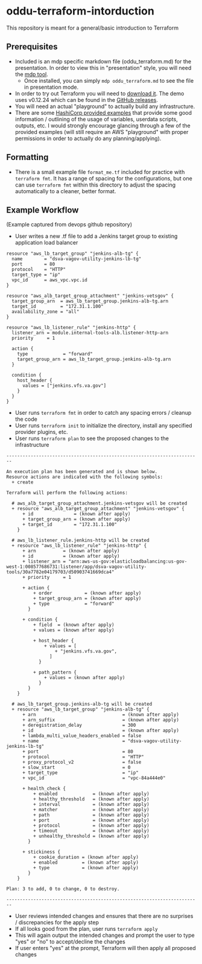 # oddu-terraform-intorduction
This repository is meant for a general/basic introduction to Terraform

## Prerequisites

- Included is an mdp specific markdown file (oddu_terraform.md) for the presentation. In order to view this in "presentation" style, you will need the [mdp tool](https://github.com/visit1985/mdp).
  - Once installed, you can simply `mdp oddu_terraform.md` to see the file in presentation mode.
- In order to try out Terraform you will need to [download it](https://www.terraform.io/downloads.html). The demo uses v0.12.24 which can be found in the [GitHub releases](https://github.com/hashicorp/terraform/releases).
- You will need an actual "playground" to actually build any infrastructure. 
- There are some [HashiCorp provided examples](https://github.com/terraform-providers/terraform-provider-aws/tree/master/examples) that provide some good information / outlining of the usage of variables, userdata scripts, outputs, etc. I would strongly encourage glancing through a few of the provided examples (will still require an AWS "playground" with proper permissions in order to actually do any planning/applying). 

## Formatting

- There is a small example file `format_me.tf` included for practice with `terraform fmt`. It has a range of spacing for the configurations, but one can use `terraform fmt` within this directory to adjust the spacing automatically to a cleaner, better format.

## Example Workflow

(Example captured from devops github repository)
- User writes a new .tf file to add a Jenkins target group to existing application load balancer
```
resource "aws_lb_target_group" "jenkins-alb-tg" {
  name        = "dsva-vagov-utility-jenkins-lb-tg"
  port        = 80
  protocol    = "HTTP"
  target_type = "ip"
  vpc_id      = aws_vpc.vpc.id
}

resource "aws_alb_target_group_attachment" "jenkins-vetsgov" {
  target_group_arn  = aws_lb_target_group.jenkins-alb-tg.arn
  target_id         = "172.31.1.100"
  availability_zone = "all"
}

resource "aws_lb_listener_rule" "jenkins-http" {
  listener_arn = module.internal-tools-alb.listener-http-arn
  priority     = 1

  action {
    type             = "forward"
    target_group_arn = aws_lb_target_group.jenkins-alb-tg.arn
  }

  condition {
    host_header {
      values = ["jenkins.vfs.va.gov"]
    }
  }
}

```
- User runs `terraform fmt` in order to catch any spacing errors / cleanup the code
- User runs `terraform init` to initialize the directory, install any specified provider plugins, etc.
- User runs `terraform plan` to see the proposed changes to the infrastructure
```
------------------------------------------------------------------------

An execution plan has been generated and is shown below.
Resource actions are indicated with the following symbols:
  + create

Terraform will perform the following actions:

  # aws_alb_target_group_attachment.jenkins-vetsgov will be created
  + resource "aws_alb_target_group_attachment" "jenkins-vetsgov" {
      + id               = (known after apply)
      + target_group_arn = (known after apply)
      + target_id        = "172.31.1.100"
    }

  # aws_lb_listener_rule.jenkins-http will be created
  + resource "aws_lb_listener_rule" "jenkins-http" {
      + arn          = (known after apply)
      + id           = (known after apply)
      + listener_arn = "arn:aws-us-gov:elasticloadbalancing:us-gov-west-1:008577686731:listener/app/dsva-vagov-utility-tools/30a7782e04179703/d50903741669dca4"
      + priority     = 1

      + action {
          + order            = (known after apply)
          + target_group_arn = (known after apply)
          + type             = "forward"
        }

      + condition {
          + field  = (known after apply)
          + values = (known after apply)

          + host_header {
              + values = [
                  + "jenkins.vfs.va.gov",
                ]
            }

          + path_pattern {
              + values = (known after apply)
            }
        }
    }

  # aws_lb_target_group.jenkins-alb-tg will be created
  + resource "aws_lb_target_group" "jenkins-alb-tg" {
      + arn                                = (known after apply)
      + arn_suffix                         = (known after apply)
      + deregistration_delay               = 300
      + id                                 = (known after apply)
      + lambda_multi_value_headers_enabled = false
      + name                               = "dsva-vagov-utility-jenkins-lb-tg"
      + port                               = 80
      + protocol                           = "HTTP"
      + proxy_protocol_v2                  = false
      + slow_start                         = 0
      + target_type                        = "ip"
      + vpc_id                             = "vpc-84a444e0"

      + health_check {
          + enabled             = (known after apply)
          + healthy_threshold   = (known after apply)
          + interval            = (known after apply)
          + matcher             = (known after apply)
          + path                = (known after apply)
          + port                = (known after apply)
          + protocol            = (known after apply)
          + timeout             = (known after apply)
          + unhealthy_threshold = (known after apply)
        }

      + stickiness {
          + cookie_duration = (known after apply)
          + enabled         = (known after apply)
          + type            = (known after apply)
        }
    }

Plan: 3 to add, 0 to change, 0 to destroy.

------------------------------------------------------------------------
```
- User reviews intended changes and ensures that there are no surprises / discrepancies for the apply step
- If all looks good from the plan, user runs `terraform apply`
- This will again output the intended changes and prompt the user to type "yes" or "no" to accept/decline the changes
- If user enters "yes" at the prompt, Terraform will then apply all proposed changes
